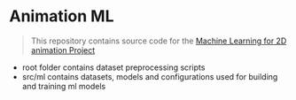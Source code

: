 # Animation ML

> This repository contains source code for the [Machine Learning for 2D animation Project](https://www.notion.so/noghost/Machine-Learning-for-2D-Animation-84ea91f551aa43df836dba5940ec0b8d)

- root folder contains dataset preprocessing scripts
- src/ml contains datasets, models and configurations used for building and training ml models
